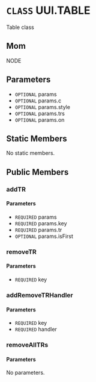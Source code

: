 # `CLASS` UUI.TABLE
Table class

## Mom
NODE

## Parameters
* `OPTIONAL` params 
* `OPTIONAL` params.c 
* `OPTIONAL` params.style 
* `OPTIONAL` params.trs 
* `OPTIONAL` params.on 

## Static Members
No static members.

## Public Members

### addTR
#### Parameters
* `REQUIRED` params
* `REQUIRED` params.key
* `REQUIRED` params.tr
* `OPTIONAL` params.isFirst

### removeTR
#### Parameters
* `REQUIRED` key

### addRemoveTRHandler
#### Parameters
* `REQUIRED` key
* `REQUIRED` handler

### removeAllTRs
#### Parameters
No parameters.
